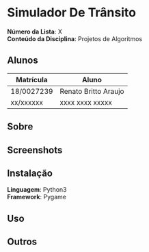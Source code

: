 # Simulador De Trânsito

**Número da Lista**: X<br>
**Conteúdo da Disciplina**: Projetos de Algoritmos<br>

## Alunos
|Matrícula | Aluno |
| -- | -- |
| 18/0027239  |  Renato Britto Araujo |
| xx/xxxxxx  |  xxxx xxxx xxxxx |

## Sobre 
<!-- Descreva os objetivos do seu projeto e como ele funciona.  -->

## Screenshots
<!-- Adicione 3 ou mais screenshots do projeto em funcionamento. -->

## Instalação 
**Linguagem**: Python3<br>
**Framework**: Pygame<br>

<!-- Descreva os pré-requisitos para rodar o seu projeto e os comandos necessários. -->

## Uso 
<!-- Explique como usar seu projeto caso haja algum passo a passo após o comando de execução. -->

## Outros 
<!-- Quaisquer outras informações sobre seu projeto podem ser descritas abaixo. -->




